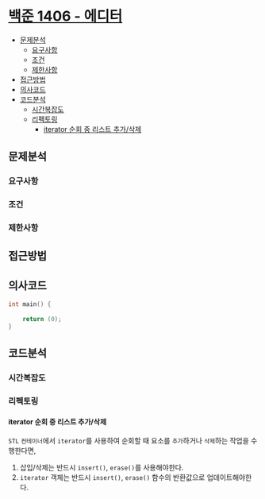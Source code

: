 # [백준 1406 - 에디터](https://www.acmicpc.net/problem/1406)

- [문제분석](#문제분석)
    * [요구사항](#요구사항)
    * [조건](#조건)
    * [제한사항](#제한사항)
- [접근방법](#접근방법)
- [의사코드](#의사코드)
- [코드분석](#코드분석)
    * [시간복잡도](#시간복잡도)
    * [리펙토링](#리펙토링)
        * [iterator 순회 중 리스트 추가/삭제](#iterator-순회-중-리스트-추가삭제)

## 문제분석

### 요구사항

### 조건

### 제한사항

## 접근방법

## 의사코드
```C++
int main() {
	
	return (0);
}
```

## 코드분석

### 시간복잡도

### 리펙토링

#### iterator 순회 중 리스트 추가/삭제

`STL` `컨테이너`에서 `iterator`를 사용하여 순회할 때 요소를 `추가`하거나 `삭제`하는 작업을 수행한다면,
1. 삽입/삭제는 반드시 `insert()`, `erase()`를 사용해야한다.
2. `iterator` 객체는 반드시 `insert()`, `erase()` 함수의 반환값으로 업데이트해야한다.